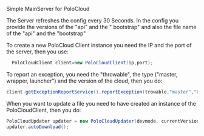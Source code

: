 Simple MainServer for PoloCloud

The Server refreshes the config every 30 Seconds. In the config you provide the versions of the "api" and the "
bootstrap" and also the file name of the "api" and the "bootstrap"

To create a new PoloCloud Client instance you need the IP and the port of the server, then you use:

```java
  PoloCloudClient client=new PoloCloudClient(ip,port);
```

To report an exception, you need the "throwable", the type ("master, wrapper, launcher") and the version of the cloud,
then you do:

```java
client.getExceptionReportService().reportException(trowable,"master","0.2");
```

When you want to update a file you need to have created an instance of the PoloCloudClient, then you do:

```java
PoloCloudUpdater updater = new PoloCloudUpdater(devmode, currentVersion, type("boostrap", "api"), targetFile(new File("boostrap.jar"));
updater.autoDownload();
```
